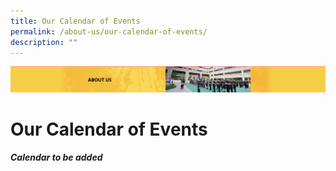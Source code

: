 ```yaml
---
title: Our Calendar of Events
permalink: /about-us/our-calendar-of-events/
description: ""
---
```

![](/images/AboutUs.png)

Our Calendar of Events
======================

***Calendar to be added***